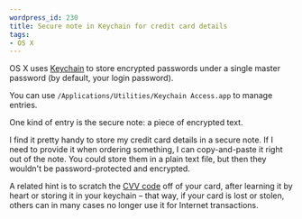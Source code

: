 ```yaml
--- 
wordpress_id: 230
title: Secure note in Keychain for credit card details
tags: 
- OS X
---
```

OS X uses <a href="http://en.wikipedia.org/wiki/Keychain_%28Mac_OS%29">Keychain</a> to store encrypted passwords under a single master password (by default, your login password).

You can use <code>/Applications/Utilities/Keychain Access.app</code> to manage entries.

One kind of entry is the secure note: a piece of encrypted text.

I find it pretty handy to store my credit card details in a secure note. If I need to provide it when ordering something, I can copy-and-paste it right out of the note. You could store them in a plain text file, but then they wouldn't be password-protected and encrypted.

A related hint is to scratch the <a href="http://en.wikipedia.org/wiki/Card_Security_Code">CVV code</a> off of your card, after learning it by heart or storing it in your keychain – that way, if your card is lost or stolen, others can in many cases no longer use it for Internet transactions.
